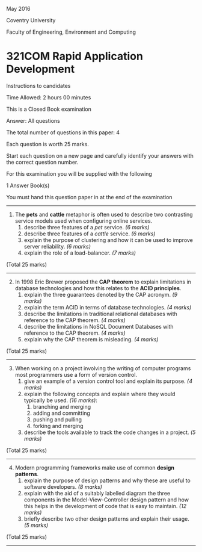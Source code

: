 
May 2016

Coventry University

Faculty of Engineering, Environment and Computing

# 321COM Rapid Application Development

Instructions to candidates

Time Allowed: 2 hours 00 minutes

This is a Closed Book examination

Answer: All questions

The total number of questions in this paper: 4

Each question is worth 25 marks.

Start each question on a new page and carefully identify your answers with the correct question number.

For this examination you will be supplied with the following

1 Answer Book(s)

You must hand this question paper in at the end of the examination

----

1. The **pets** and **cattle** metaphor is often used to describe two contrasting service models used when configuring online services.
    1. describe three features of a _pet_ service. _(6 marks)_
    2. describe three features of a _cattle_ service. _(6 marks)_
    3. explain the purpose of clustering and how it can be used to improve server reliability. _(6 marks)_
    4. explain the role of a load-balancer. _(7 marks)_

(Total 25 marks)

----

2. In 1998 Eric Brewer proposed the **CAP theorem** to explain limitations in database technologies and how this relates to the **ACID principles**.
    1. explain the three guarantees denoted by the CAP acronym. _(9 marks)_
    2. explain the term ACID in terms of database technologies. _(4 marks)_
    3. describe the limitations in traditional relational databases with reference to the CAP theorem. _(4 marks)_
    4. describe the limitations in NoSQL Document Databases with reference to the CAP theorem. _(4 marks)_
    5. explain why the CAP theorem is misleading. _(4 marks)_

(Total 25 marks)

----

3. When working on a project involving the writing of computer programs most programmers use a form of version control.
    1. give an example of a version control tool and explain its purpose. _(4 marks)_
    2. explain the following concepts and explain where they would typically be used. _(16 marks)_:
        1. branching and merging
        2. adding and committing
        3. pushing and pulling
        4. forking and merging
    3. describe the tools available to track the code changes in a project. _(5 marks)_

(Total 25 marks)

----

4. Modern programming frameworks make use of common **design patterns**.
    1. explain the purpose of design patterns and why these are useful to software developers. _(8 marks)_
    2. explain with the aid of a suitably labelled diagram the three components in the Model-View-Controller design pattern and how this helps in the development of code that is easy to maintain. _(12 marks)_
    3. briefly describe two other design patterns and explain their usage. _(5 marks)_

(Total 25 marks)

----